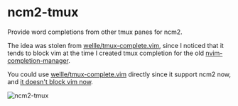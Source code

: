 # ncm2-tmux

Provide word completions from other tmux panes for ncm2.

The idea was stolen from
[wellle/tmux-complete.vim](https://github.com/wellle/tmux-complete.vim), since
I noticed that it tends to block vim at the time I created tmux completion for
the old [nvim-completion-manager](https://github.com/roxma/nvim-completion-manager).

You could use
[wellle/tmux-complete.vim](https://github.com/wellle/tmux-complete.vim)
directly since it support ncm2 now, and
[it doesn't block vim now](https://github.com/wellle/tmux-complete.vim/commit/c0e1f2b5608a38e4e2ab2895c49f98f7ddfabb65).

![ncm2-tmux](https://user-images.githubusercontent.com/4538941/51011282-e9986d00-1592-11e9-947f-9c559bf98a0f.png)

